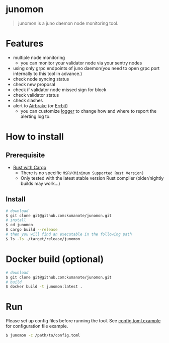 # junomon

> junomon is a juno daemon node monitoring tool.

# Features

- multiple node monitoring
  - you can monitor your validator node via your sentry nodes
- using only grpc endpoints of juno daemon(you need to open grpc port internally to this tool in advance.) 
- check node syncing status
- check new proposal
- check if validator node missed sign for block
- check validator status
- check slashes
- alert to [Airbrake](https://airbrake.io/) (or [Errbit](https://github.com/errbit/errbit))
  - you can customize [logger](https://github.com/kumanote/logger-rs) to change how and where to report the alerting log to.

# How to install

## Prerequisite

- [Rust with Cargo](http://rust-lang.org)
  - There is no specific `MSRV(Minimum Supported Rust Version)` 
  - Only tested with the latest stable version Rust compiler (older/nightly builds may work...)

## Install

```bash
# download
$ git clone git@github.com:kumanote/junomon.git
# install
$ cd junomon
$ cargo build --release
# then you will find an executable in the following path
$ ls -ls ./target/release/junomon
```

# Docker build (optional)

```bash
# download
$ git clone git@github.com:kumanote/junomon.git
# build
$ docker build -t junomon:latest .
```

# Run

Please set up config files before running the tool.
See [config.toml.example](config.toml.example) for configuration file example.

```bash
$ junomon -c /path/to/config.toml
```
